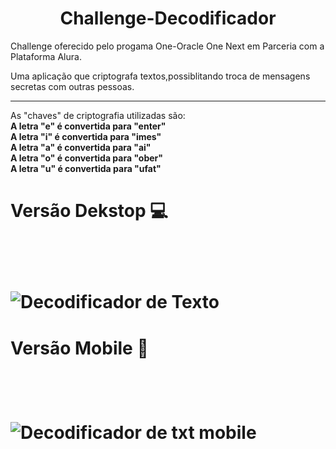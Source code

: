 <h1 align="center">Challenge-Decodificador</h1>
Challenge oferecido pelo progama One-Oracle One Next em Parceria com a Plataforma Alura.
<br>

Uma aplicação que criptografa textos,possiblitando troca de mensagens secretas com outras pessoas.
<hr>
As "chaves" de criptografia  utilizadas são:
<br>
<strong>A letra "e" é convertida para "enter"</strong>
<br>
<strong>A letra "i" é convertida para "imes"</strong>
<br>
<strong>A letra "a" é convertida para "ai"</strong>
<br>
<strong>A letra "o" é convertida para "ober"</strong>
<br>
<strong>A letra "u" é convertida para "ufat"</strong>
<br>




<h1>Versão Dekstop 💻<h1>
<br>

![Decodificador de Texto](https://user-images.githubusercontent.com/120762309/224177324-caa0c2db-7a65-46a2-8a49-d8c832d6a628.png)
<br>
<h1>Versão Mobile 📱<h1>
<br>

![Decodificador de txt mobile](https://user-images.githubusercontent.com/120762309/224181480-7236d213-b4e3-44f4-8eeb-58bdb0113edf.png)
